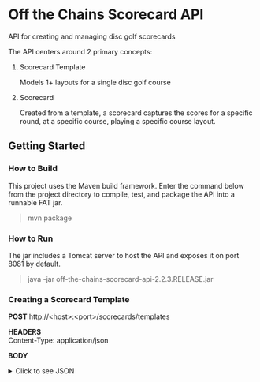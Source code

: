 # Off the Chains Scorecard API
API for creating and managing disc golf scorecards

The API centers around 2 primary concepts:
1. Scorecard Template

   Models 1+ layouts for a single disc golf course
    
2. Scorecard

   Created from a template, a scorecard captures the scores for a specific round,
   at a specific course, playing a specific course layout.
   
## Getting Started
### How to Build
This project uses the Maven build framework. Enter the command below from the project 
directory to compile, test, and package the API into a runnable FAT jar.

> mvn package

### How to Run
The jar includes a Tomcat server to host the API and exposes it on port 8081 by default.

> java -jar off-the-chains-scorecard-api-2.2.3.RELEASE.jar

### Creating a Scorecard Template
**POST** http://\<host>:\<port>/scorecards/templates

**HEADERS** <br/>
Content-Type: application/json

**BODY** <br/>
<details>
<summary>Click to see JSON</summary>
<p>

```json
{
  "courseName": "Central Park",
  "holes": [
    {
      "holeNumber": 1,
      "teePositions": [
        {
          "description": "RED",
          "distance": 233,
          "par": 3
        }
      ]
    },
    {
      "holeNumber": 2,
      "teePositions": [
        {
          "description": "RED",
          "distance": 339,
          "par": 3
        }
      ]
    },
    {
      "holeNumber": 3,
      "teePositions": [
        {
          "description": "RED",
          "distance": 107,
          "par": 3
        }
      ]
    },
    {
      "holeNumber": 4,
      "teePositions": [
        {
          "description": "RED",
          "distance": 329,
          "par": 3
        }
      ]
    },
    {
      "holeNumber": 5,
      "teePositions": [
        {
          "description": "RED",
          "distance": 265,
          "par": 3
        }
      ]
    },
    {
      "holeNumber": 6,
      "teePositions": [
        {
          "description": "RED",
          "distance": 292,
          "par": 3
        }
      ]
    },
    {
      "holeNumber": 7,
      "teePositions": [
        {
          "description": "RED",
          "distance": 384,
          "par": 4
        }
      ]
    },
    {
      "holeNumber": 8,
      "teePositions": [
        {
          "description": "RED",
          "distance": 221,
          "par": 3
        }
      ]
    },
    {
      "holeNumber": 9,
      "teePositions": [
        {
          "description": "RED",
          "distance": 322,
          "par": 3
        }
      ]
    },
    {
      "holeNumber": 10,
      "teePositions": [
        {
          "description": "RED",
          "distance": 341,
          "par": 3
        }
      ]
    }
  ]
}
```

</p>
</details>
